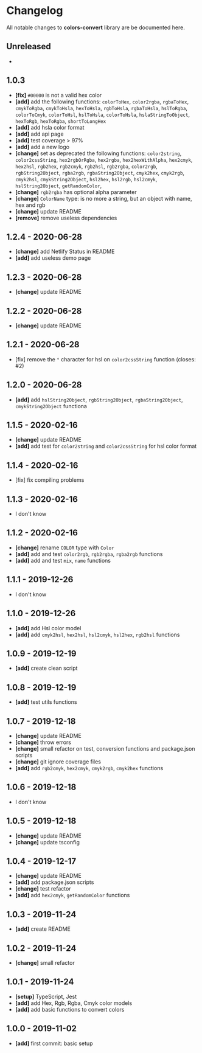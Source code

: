 # Changelog

All notable changes to **colors-convert** library are be documented here.

## Unreleased

- 
## 1.0.3

- **[fix]** `#00000` is not a valid hex color
- **[add]** add the following functions: `colorToHex`, `color2rgba`, `rgbaToHex`, `cmykToRgba`, `cmykToHsla`, `hexToHsla`, `rgbToHsla`, `rgbaToHsla`, `hslToRgba`, `colorToCmyk`, `colorToHsl`, `hslToHsla`, `colorToHsla`, `hslaStringToObject`, `hexToRgb`, `hexToRgba`, `shortToLongHex`
- **[add]** add hsla color format
- **[add]** add api page
- **[add]** test coverage > 97%
- **[add]** add a new logo
- **[change]** set as deprecated the following functions: `color2string`, `color2cssString`, `hex2rgbOrRgba`, `hex2rgba`, `hex2hexWithAlpha`, `hex2cmyk`, `hex2hsl`, `rgb2hex`, `rgb2cmyk`, `rgb2hsl`, `rgb2rgba`, `color2rgb`, `rgbString2Object`, `rgba2rgb`, `rgbaString2Object`, `cmyk2hex`, `cmyk2rgb`, `cmyk2hsl`, `cmykString2Object`, `hsl2hex`, `hsl2rgb`, `hsl2cmyk`, `hslString2Object`, `getRandomColor`,
- **[change]** `rgb2rgba` has optional alpha parameter
- **[change]** `ColorName` type: is no more a string, but an object with name, hex and rgb
- **[change]** update README
- **[remove]** remove useless dependencies

## 1.2.4 - 2020-06-28

- **[change]** add Netlify Status in README
- **[add]** add useless demo page

## 1.2.3 - 2020-06-28

- **[change]** update README

## 1.2.2 - 2020-06-28

- **[change]** update README

## 1.2.1 - 2020-06-28

- [fix] remove the `°` character for hsl on `color2cssString` function (closes: #2)

## 1.2.0 - 2020-06-28

- **[add]** add `hslString2Object`, `rgbString2Object`, `rgbaString2Object`, `cmykString2Object` functiona

## 1.1.5 - 2020-02-16

- **[change]** update README
- **[add]** add test for `color2string` and `color2cssString` for hsl color format

## 1.1.4 - 2020-02-16

- [fix] fix compiling problems

## 1.1.3 - 2020-02-16

- I don't know

## 1.1.2 - 2020-02-16

- **[change]** rename `COLOR` type with `Color`
- **[add]** add and test `color2rgb`, `rgb2rgba`, `rgba2rgb` functions
- **[add]** add and test `mix`, `name` functions

## 1.1.1 - 2019-12-26

- I don't know

## 1.1.0 - 2019-12-26

- **[add]** add Hsl color model
- **[add]** add `cmyk2hsl`, `hex2hsl`, `hsl2cmyk`, `hsl2hex`, `rgb2hsl` functions

## 1.0.9 - 2019-12-19

- **[add]** create clean script

## 1.0.8 - 2019-12-19

- **[add]** test utils functions

## 1.0.7 - 2019-12-18

- **[change]** update README
- **[change]** throw errors
- **[change]** small refactor on test, conversion functions and package.json scripts
- **[change]** git ignore coverage files
- **[add]** add `rgb2cmyk`, `hex2cmyk`, `cmyk2rgb`, `cmyk2hex` functions

## 1.0.6 - 2019-12-18

- I don't know

## 1.0.5 - 2019-12-18

- **[change]** update README
- **[change]** update tsconfig

## 1.0.4 - 2019-12-17

- **[change]** update README
- **[add]** add package.json scripts
- **[change]** test refactor
- **[add]** add `hex2cmyk`, `getRandomColor` functions

## 1.0.3 - 2019-11-24

- **[add]** create README

## 1.0.2 - 2019-11-24

- **[change]** small refactor

## 1.0.1 - 2019-11-24

- **[setup]** TypeScript, Jest
- **[add]** add Hex, Rgb, Rgba, Cmyk color models
- **[add]** add basic functions to convert colors

## 1.0.0 - 2019-11-02

- **[add]** first commit: basic setup
